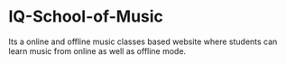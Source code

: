 # IQ-School-of-Music
Its a online and offline music classes based website where students can learn music from online as well as offline mode.  
